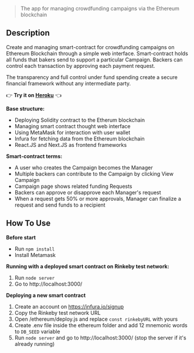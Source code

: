﻿> The app for managing crowdfunding campaigns via the Ethereum blockchain

## Description

Create and managing smart-contract for crowdfunding campaigns on Ethereum Blockchain through a simple web interface. Smart-contract holds all funds that bakers send to support a particular Campaign. Backers can control each transaction by approving each payment request.

The transparency and full control under fund spending create a secure financial framework without any intermediate party.


👉 **Try it on [Heroku](https://eth-kickstater.herokuapp.com/)** 👈


**Base structure:**
- Deploying Solidity contract to the Etherum blockchain
- Managing smart contract thought web interface
- Using MetaMask for interaction with user wallet
- Infura for fetching data from the Ethereum blockchain
- React.JS and Next.JS as frontend frameworks


**Smart-contract terms:**
- A user who creates the Campaign becomes the Manager
- Multiple backers can contribute to the Campaign by clicking View Campaign
- Campaign page shows related funding Requests
- Backers can approve or disapprove each Manager's request
- When a request gets 50% or more approvals, Manager can finalize a request  and send funds to a recipient


## How To Use
**Before start**
- Run `npm install`
- Install Metamask 

**Running with a deployed smart contract on Rinkeby test network:**
1. Run `node server` 
2. Go to http://localhost:3000/

**Deploying a new smart contract**
1. Create an account on https://infura.io/signup
2. Copy the Rinkeby test network URL
3. Open /ethereum/deploy.js and replace `const rinkebyURL` with yours 
4. Create .env file inside the ethereum folder and add 12 mnemonic words to `DB_SEED` variable  
5. Run `node server` and go to http://localhost:3000/ (stop the server if it's already running)


